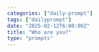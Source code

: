 ```yaml
---
categories: ["daily-prompt"]
tags: ["dailyprompt"]
date: "2025-02-12T6:00:00Z"
title: "Who are you?"
type: "prompts"
---
```

